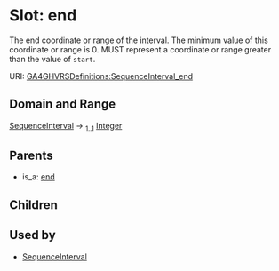
# Slot: end


The end coordinate or range of the interval. The minimum value of this coordinate or range is 0. MUST represent a coordinate or range greater than the value of `start`.

URI: [GA4GHVRSDefinitions:SequenceInterval_end](GA4GHVRSDefinitionsSequenceInterval_end)


## Domain and Range

[SequenceInterval](SequenceInterval.md) &#8594;  <sub>1..1</sub> [Integer](types/Integer.md)

## Parents

 *  is_a: [end](end.md)

## Children


## Used by

 * [SequenceInterval](SequenceInterval.md)
